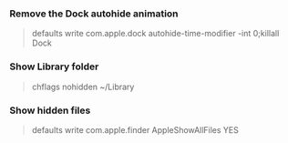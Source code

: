 ### Remove the Dock autohide animation
> defaults write com.apple.dock autohide-time-modifier -int 0;killall Dock

### Show Library folder
> chflags nohidden ~/Library

### Show hidden files
> defaults write com.apple.finder AppleShowAllFiles YES

